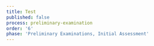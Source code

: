 ```yaml
---
title: Test
published: false
process: preliminary-examination
order: '6'
phase: 'Preliminary Examinations, Initial Assessment'
---
```



